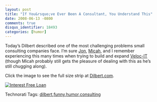 ```yaml
---
layout: post
title: "If You&rsquo;ve Ever Been A Consultant, You Understand This"
date: 2008-06-13 -0800
comments: true
disqus_identifier: 18493
categories: [humor]
---
```

Today’s Dilbert described one of the most challenging problems small
consulting companies face. I’m sure
[Jon](http://weblogs.asp.net/jgalloway/ "Jon Galloway"),
[Micah](http://micahdylan.com/ "Micah Dylan"), and I remember
experiencing this many times when trying to build and expand
[Veloc-IT](http://veloc-it.com/ "My former company") (though Micah
probably still gets the pleasure of dealing with this as he’s still
chugging along).

Click the image to see the full size strip at
[Dilbert.com](http://www.dilbert.com/ "Dilbert Strip").

[![Interest Free
Loan](http://haacked.com/images/haacked_com/WindowsLiveWriter/IfYouveEverBeenAConsultantYouUnderstandT_853A/dilbert-consultant_3.gif "Interest Free Loan")](http://www.dilbert.com/2008-06-13/ "Life of a small consultant")

Technorati Tags:
[dilbert](http://technorati.com/tags/dilbert),[funny](http://technorati.com/tags/funny),[humor](http://technorati.com/tags/humor),[consulting](http://technorati.com/tags/consulting)

